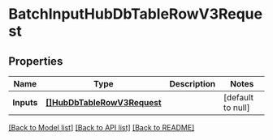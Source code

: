 # BatchInputHubDbTableRowV3Request

## Properties
Name | Type | Description | Notes
------------ | ------------- | ------------- | -------------
**Inputs** | [**[]HubDbTableRowV3Request**](HubDbTableRowV3Request.md) |  | [default to null]

[[Back to Model list]](../README.md#documentation-for-models) [[Back to API list]](../README.md#documentation-for-api-endpoints) [[Back to README]](../README.md)

